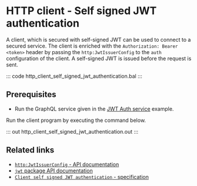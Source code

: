 # HTTP client - Self signed JWT authentication

A client, which is secured with self-signed JWT can be used to connect to a secured service. The client is enriched with the `Authorization: Bearer <token>` header by passing the `http:JwtIssuerConfig` to the `auth` configuration of the client. A self-signed JWT is issued before the request is sent.

::: code http_client_self_signed_jwt_authentication.bal :::

## Prerequisites
- Run the GraphQL service given in the [JWT Auth service](/learn/by-example/http-service-jwt-authentication/) example.

Run the client program by executing the command below.

::: out http_client_self_signed_jwt_authentication.out :::

## Related links
- [`http:JwtIssuerConfig` - API documentation](https://lib.ballerina.io/ballerina/http/latest/records/JwtIssuerConfig)
- [`jwt` package API documentation](https://lib.ballerina.io/ballerina/jwt/latest/)
- [`Client self signed JWT authentication` - specification](https://ballerina.io/spec/http/#9127-client---self-signed-jwt)
